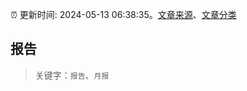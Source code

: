 :alarm_clock: 更新时间: 2024-05-13 06:38:35。[文章来源](/README.md)、[文章分类](/TAGS.md)

## 报告


> 关键字：`报告`、`月报`



